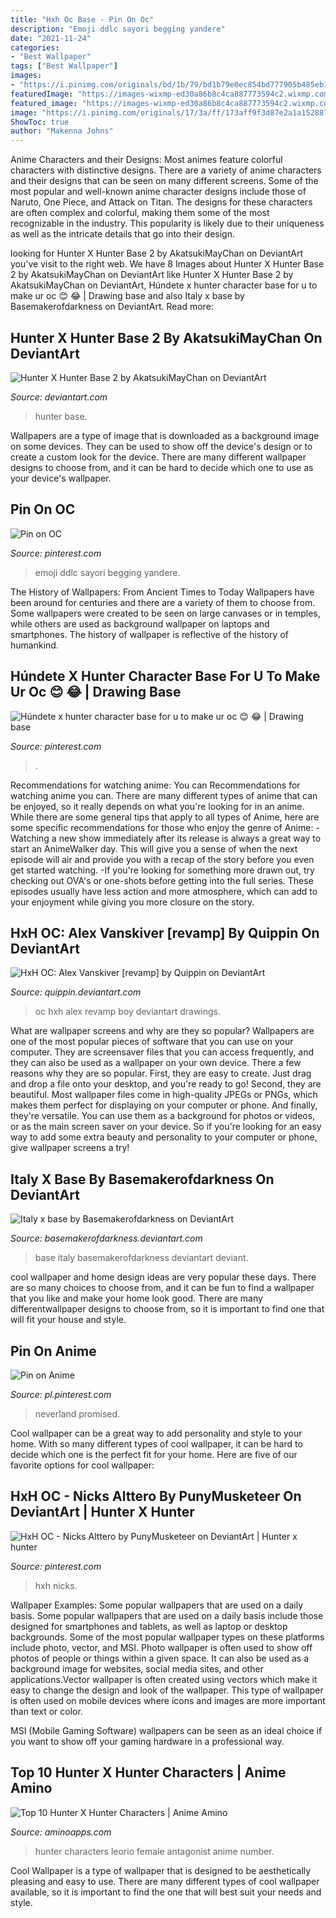 ```yaml
---
title: "Hxh Oc Base - Pin On Oc"
description: "Emoji ddlc sayori begging yandere"
date: "2021-11-24"
categories:
- "Best Wallpaper"
tags: ["Best Wallpaper"]
images:
- "https://i.pinimg.com/originals/bd/1b/79/bd1b79e0ec854bd777905b485eb1f7fc.jpg"
featuredImage: "https://images-wixmp-ed30a86b8c4ca887773594c2.wixmp.com/f/0407c578-c4f3-41ba-938f-5a99388b1b1d/d9yimy7-ff3489a0-eeb8-44bc-96f8-79b2638c4970.png?token=eyJ0eXAiOiJKV1QiLCJhbGciOiJIUzI1NiJ9.eyJzdWIiOiJ1cm46YXBwOjdlMGQxODg5ODIyNjQzNzNhNWYwZDQxNWVhMGQyNmUwIiwiaXNzIjoidXJuOmFwcDo3ZTBkMTg4OTgyMjY0MzczYTVmMGQ0MTVlYTBkMjZlMCIsIm9iaiI6W1t7InBhdGgiOiJcL2ZcLzA0MDdjNTc4LWM0ZjMtNDFiYS05MzhmLTVhOTkzODhiMWIxZFwvZDl5aW15Ny1mZjM0ODlhMC1lZWI4LTQ0YmMtOTZmOC03OWIyNjM4YzQ5NzAucG5nIn1dXSwiYXVkIjpbInVybjpzZXJ2aWNlOmZpbGUuZG93bmxvYWQiXX0.8PvcPl3BRJY2-UkuR-09yWAy4dUO57NmDSFlpzTFpS8"
featured_image: "https://images-wixmp-ed30a86b8c4ca887773594c2.wixmp.com/f/0407c578-c4f3-41ba-938f-5a99388b1b1d/d9yimy7-ff3489a0-eeb8-44bc-96f8-79b2638c4970.png?token=eyJ0eXAiOiJKV1QiLCJhbGciOiJIUzI1NiJ9.eyJzdWIiOiJ1cm46YXBwOjdlMGQxODg5ODIyNjQzNzNhNWYwZDQxNWVhMGQyNmUwIiwiaXNzIjoidXJuOmFwcDo3ZTBkMTg4OTgyMjY0MzczYTVmMGQ0MTVlYTBkMjZlMCIsIm9iaiI6W1t7InBhdGgiOiJcL2ZcLzA0MDdjNTc4LWM0ZjMtNDFiYS05MzhmLTVhOTkzODhiMWIxZFwvZDl5aW15Ny1mZjM0ODlhMC1lZWI4LTQ0YmMtOTZmOC03OWIyNjM4YzQ5NzAucG5nIn1dXSwiYXVkIjpbInVybjpzZXJ2aWNlOmZpbGUuZG93bmxvYWQiXX0.8PvcPl3BRJY2-UkuR-09yWAy4dUO57NmDSFlpzTFpS8"
image: "https://i.pinimg.com/originals/17/3a/ff/173aff9f3d87e2a1a15288754255bd58.png"
ShowToc: true
author: "Makenna Johns"
---
```



Anime Characters and their Designs: Most animes feature colorful characters with distinctive designs.
There are a variety of anime characters and their designs that can be seen on many different screens. Some of the most popular and well-known anime character designs include those of Naruto, One Piece, and Attack on Titan. The designs for these characters are often complex and colorful, making them some of the most recognizable in the industry. This popularity is likely due to their uniqueness as well as the intricate details that go into their design.

	

		
looking for Hunter X Hunter Base 2 by AkatsukiMayChan on DeviantArt you've visit to the right web. We have 8 Images about Hunter X Hunter Base 2 by AkatsukiMayChan on DeviantArt like Hunter X Hunter Base 2 by AkatsukiMayChan on DeviantArt, Húndete x hunter character base for u to make ur oc 😊 ️😂 | Drawing base and also Italy x base by Basemakerofdarkness on DeviantArt. Read more:
		
    
## Hunter X Hunter Base 2 By AkatsukiMayChan On DeviantArt

<img loading=lazy src="https://images-wixmp-ed30a86b8c4ca887773594c2.wixmp.com/f/0407c578-c4f3-41ba-938f-5a99388b1b1d/d9yimy7-ff3489a0-eeb8-44bc-96f8-79b2638c4970.png?token=eyJ0eXAiOiJKV1QiLCJhbGciOiJIUzI1NiJ9.eyJzdWIiOiJ1cm46YXBwOjdlMGQxODg5ODIyNjQzNzNhNWYwZDQxNWVhMGQyNmUwIiwiaXNzIjoidXJuOmFwcDo3ZTBkMTg4OTgyMjY0MzczYTVmMGQ0MTVlYTBkMjZlMCIsIm9iaiI6W1t7InBhdGgiOiJcL2ZcLzA0MDdjNTc4LWM0ZjMtNDFiYS05MzhmLTVhOTkzODhiMWIxZFwvZDl5aW15Ny1mZjM0ODlhMC1lZWI4LTQ0YmMtOTZmOC03OWIyNjM4YzQ5NzAucG5nIn1dXSwiYXVkIjpbInVybjpzZXJ2aWNlOmZpbGUuZG93bmxvYWQiXX0.8PvcPl3BRJY2-UkuR-09yWAy4dUO57NmDSFlpzTFpS8" onerror="this.onerror=null;this.src='https://tse1.mm.bing.net/th?id=OIP.nF_YDRuExUMa2nHJEqHM8wHaP9&amp;pid=15.1';" alt="Hunter X Hunter Base 2 by AkatsukiMayChan on DeviantArt">

_Source: deviantart.com_

>hunter base. 

	

Wallpapers are a type of image that is downloaded as a background image on some devices. They can be used to show off the device's design or to create a custom look for the device. There are many different wallpaper designs to choose from, and it can be hard to decide which one to use as your device's wallpaper.

    
## Pin On OC

<img loading=lazy src="https://i.pinimg.com/originals/17/3a/ff/173aff9f3d87e2a1a15288754255bd58.png" onerror="this.onerror=null;this.src='https://tse3.mm.bing.net/th?id=OIP.H6HwnLMHBnS8HaVloxUEiQHaHd&amp;pid=15.1';" alt="Pin on OC">

_Source: pinterest.com_

>emoji ddlc sayori begging yandere. 

	

The History of Wallpapers: From Ancient Times to Today
Wallpapers have been around for centuries and there are a variety of them to choose from. Some wallpapers were created to be seen on large canvases or in temples, while others are used as background wallpaper on laptops and smartphones. The history of wallpaper is reflective of the history of humankind.

    
## Húndete X Hunter Character Base For U To Make Ur Oc 😊 ️😂 | Drawing Base

<img loading=lazy src="https://i.pinimg.com/originals/56/44/a1/5644a1539ef292dc765494aecbff1b7d.png" onerror="this.onerror=null;this.src='https://tse1.mm.bing.net/th?id=OIP.VkShU57yktx2VJSuy_8bfQAAAA&amp;pid=15.1';" alt="Húndete x hunter character base for u to make ur oc 😊 ️😂 | Drawing base">

_Source: pinterest.com_

>. 

	

Recommendations for watching anime: You can
Recommendations for watching anime you can. There are many different types of anime that can be enjoyed, so it really depends on what you're looking for in an anime. While there are some general tips that apply to all types of Anime, here are some specific recommendations for those who enjoy the genre of Anime: 
-Watching a new show immediately after its release is always a great way to start an AnimeWalker day. This will give you a sense of when the next episode will air and provide you with a recap of the story before you even get started watching. 
-If you're looking for something more drawn out, try checking out OVA's or one-shots before getting into the full series. These episodes usually have less action and more atmosphere, which can add to your enjoyment while giving you more closure on the story.

    
## HxH OC: Alex Vanskiver [revamp] By Quippin On DeviantArt

<img loading=lazy src="http://orig06.deviantart.net/930d/f/2017/157/d/5/hxh_oc__alex_vanskiver__revamp__by_quippin-dbbqaxb.jpg" onerror="this.onerror=null;this.src='https://tse4.mm.bing.net/th?id=OIP.XDDuQuYejapwJ66tdUCQqAHaD9&amp;pid=15.1';" alt="HxH OC: Alex Vanskiver [revamp] by Quippin on DeviantArt">

_Source: quippin.deviantart.com_

>oc hxh alex revamp boy deviantart drawings. 

	

What are wallpaper screens and why are they so popular?
Wallpapers are one of the most popular pieces of software that you can use on your computer. They are screensaver files that you can access frequently, and they can also be used as a wallpaper on your own device. There a few reasons why they are so popular. First, they are easy to create. Just drag and drop a file onto your desktop, and you're ready to go! Second, they are beautiful. Most wallpaper files come in high-quality JPEGs or PNGs, which makes them perfect for displaying on your computer or phone. And finally, they're versatile. You can use them as a background for photos or videos, or as the main screen saver on your device. So if you're looking for an easy way to add some extra beauty and personality to your computer or phone, give wallpaper screens a try!

    
## Italy X Base By Basemakerofdarkness On DeviantArt

<img loading=lazy src="https://img00.deviantart.net/7377/i/2015/356/e/0/italy_x_base_by_basemakerofdarkness-d9l1vx2.png" onerror="this.onerror=null;this.src='https://tse4.mm.bing.net/th?id=OIP.mSW2DsbnXsizBdAEQzI_HwHaD8&amp;pid=15.1';" alt="Italy x base by Basemakerofdarkness on DeviantArt">

_Source: basemakerofdarkness.deviantart.com_

>base italy basemakerofdarkness deviantart deviant. 

	

cool wallpaper and home design ideas are very popular these days. There are so many choices to choose from, and it can be fun to find a wallpaper that you like and make your home look good. There are many differentwallpaper designs to choose from, so it is important to find one that will fit your house and style.

    
## Pin On Anime

<img loading=lazy src="https://i.pinimg.com/736x/45/2f/8e/452f8e25a097a1e8baefe451ff0aea42.jpg" onerror="this.onerror=null;this.src='https://tse2.mm.bing.net/th?id=OIP.9jIqxZHC0vDAgPfDP39KnQHaFQ&amp;pid=15.1';" alt="Pin on Anime">

_Source: pl.pinterest.com_

>neverland promised. 

	

Cool wallpaper can be a great way to add personality and style to your home. With so many different types of cool wallpaper, it can be hard to decide which one is the perfect fit for your home. Here are five of our favorite options for cool wallpaper: 

    
## HxH OC - Nicks Alttero By PunyMusketeer On DeviantArt | Hunter X Hunter

<img loading=lazy src="https://i.pinimg.com/originals/bd/1b/79/bd1b79e0ec854bd777905b485eb1f7fc.jpg" onerror="this.onerror=null;this.src='https://tse4.mm.bing.net/th?id=OIP.TtgEPoqYWP4hNkk2GgN3eAHaEk&amp;pid=15.1';" alt="HxH OC - Nicks Alttero by PunyMusketeer on DeviantArt | Hunter x hunter">

_Source: pinterest.com_

>hxh nicks. 

	

Wallpaper Examples: Some popular wallpapers that are used on a daily basis.
Some popular wallpapers that are used on a daily basis include those designed for smartphones and tablets, as well as laptop or desktop backgrounds. Some of the most popular wallpaper types on these platforms include photo, vector, and MSI. 
Photo wallpaper is often used to show off photos of people or things within a given space. It can also be used as a background image for websites, social media sites, and other applications.Vector wallpaper is often created using vectors which make it easy to change the design and look of the wallpaper. This type of wallpaper is often used on mobile devices where icons and images are more important than text or color. 

MSI (Mobile Gaming Software) wallpapers can be seen as an ideal choice if you want to show off your gaming hardware in a professional way.

    
## Top 10 Hunter X Hunter Characters | Anime Amino

<img loading=lazy src="https://pa1.narvii.com/6134/ef3e4eb971beef57876a8da20a30973dae409e1c_hq.gif" onerror="this.onerror=null;this.src='https://tse1.mm.bing.net/th?id=OIP.0cfPV9Jv07jq9K6Ch99ZCgHaEK&amp;pid=15.1';" alt="Top 10 Hunter X Hunter Characters | Anime Amino">

_Source: aminoapps.com_

>hunter characters leorio female antagonist anime number. 

	

Cool Wallpaper is a type of wallpaper that is designed to be aesthetically pleasing and easy to use. There are many different types of cool wallpaper available, so it is important to find the one that will best suit your needs and style.

